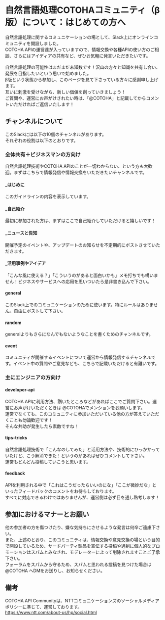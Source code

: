 # 自然言語処理COTOHAコミュニティ（β版）について：はじめての方へ
自然言語処理に関するコミュニケーションの場として、Slack上にオンラインコミュニティを開設しました。<br>
COTOHA APIの運営達が入っていますので、情報交換や各種APIの使い方のご相談、さらにはアイディアの共有など、ぜひお気軽に発言いただきたいです。<br>
<br>
自然言語処理の可能性はまだまだ未知数です！沢山の方々と知識を共有し合い、発展を目指したいという思いで始めました。<br>
β版という状態から参加し、このページを見て下さっている方々に感謝申し上げます。<br>
互いに刺激を受けながら、新しい価値を創っていきましょう！<br>
ご質問や、運営にお声がけされたい時は、「@COTOHA」と記載してからコメントいただければご返信いたします！

## チャンネルについて
このSlackには以下の10個のチャンネルがあります。<br>
それぞれの役割は以下のとおりです。<br>

### 全体共有＋ビジネスマンの方向け
自然言語処理技術やCOTOHA APIのことが一切わからない、という方も大歓迎。まずはこちらで情報発信や情報交換をいただきたいチャンネルです。

#### _はじめに
このガイドラインの内容を表示しています。

#### _自己紹介
最初に参加された方は、まずはここで自己紹介していただけると嬉しいです！

#### _ニュースと告知
開催予定のイベントや、アップデートのお知らせを不定期的にポストさせていただきます。

#### _活用事例やアイデア
「こんな風に使える？」「こういうのがあると面白いかも」メモ打ちでも構いません！ビジネスやサービスへの応用を思いついたら是非書き込んで下さい。

#### general
このSlack上でのコミュニケーションのために使います。特にルールはありません。自由にポストして下さい。

#### random
generalよりもさらになんでもないようなことを書くためのチャンネルです。

#### event
コミュニティが開催するイベントについて運営から情報発信するチャンネルです。イベント中の質問やご意見なども、こちらで記載いただけると有難いです。

### 主にエンジニアの方向け
#### developer-api
COTOHA APIに利用方法、躓いたところなどがあればここでご質問下さい。運営にお声がけいただくときは @COTOHAでメンションをお願いします。<br>
運営でなくても、このコミュニティに参加いただいている他の方が答えていただくことも勿論歓迎です！<br>
そんな共助が発生したら素敵ですね！

#### tips-tricks
自然言語処理技術で「こんなのしてみた」と活用方法や、技術的にひっかかっていたけど、こう解消できた！というのがあればぜひコメントして下さい。<br>
運営もどんどん投稿していこうと思います。

#### feedback
APIを利用される中で「これはこうだったらいいのにな」「ここが微妙だな」といったフィードバックのコメントをお待ちしております。<br>
すべてに対応できるわけではありませんが、運営側は必ず目を通し熟考します！

## 参加におけるマナーとお願い
他の参加者の方を傷つけたり、嫌な気持ちにさせるような発言は何卒ご遠慮下さい。<br>
また、上述のとおり、このコミュニティは、情報交換や意見交換の場という目的で開設しているため、サードパーティ製品を宣伝する投稿や過剰に個人的なプロモーションはスパムとみなされ、モデレーターによって削除されますことご了承下さい。<br>
フォーラムをスパムから守るため、スパムと思われる投稿を見つけた場合は @COTOHA へDMをお送りし、お知らせください。

## 備考
COTOHA API Communityは、NTTコミュニケーションズのソーシャルメディアポリシーに準じて、運営しております。<br>
https://www.ntt.com/about-us/hp/social.html 
